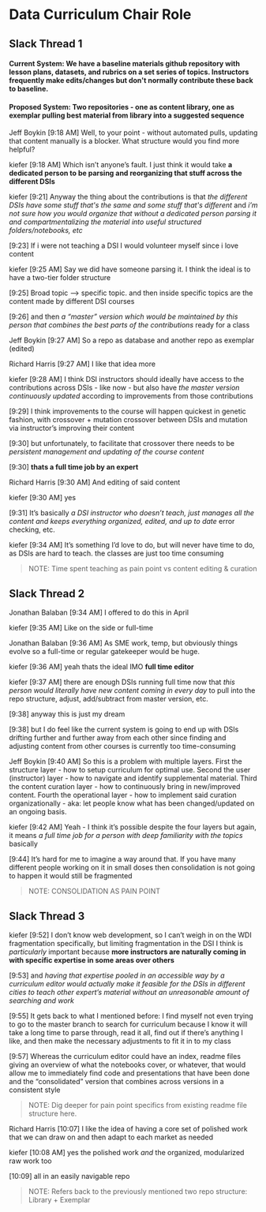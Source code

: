 # Data Curriculum Chair Role

## Slack Thread 1

#### Current System: We have a baseline materials github repository with lesson plans, datasets, and rubrics on a set series of topics. Instructors frequently make edits/changes but don't normally contribute these back to baseline.

#### Proposed System: Two repositories - one as content library, one as exemplar pulling best material from library into a suggested sequence

Jeff Boykin [9:18 AM]
Well, to your point - without automated pulls, updating that content manually is a blocker. What structure would you find more helpful?

kiefer [9:18 AM]
Which isn’t anyone’s fault. I just think it would take **a dedicated person to be parsing and reorganizing that stuff across the different DSIs**

kiefer [9:21]
Anyway
the thing about the contributions is that *the different DSIs have some stuff that's the same and some stuff that's different*
and *i’m not sure how you would organize that without a dedicated person parsing it and compartmentalizing the material into useful structured folders/notebooks, etc*

[9:23]
If i were not teaching a DSI I would volunteer myself
since i love content

kiefer [9:25 AM]
Say we did have someone parsing it.
I think the ideal is to have a two-tier folder structure

[9:25]
Broad topic —> specific topic.
and then inside specific topics are the content made by different DSI courses

[9:26]
and then *a “master” version which would be maintained by this person that combines the best parts of the contributions*
ready for a class

Jeff Boykin [9:27 AM]
So a repo as database and another repo as exemplar (edited)

Richard Harris [9:27 AM]
I like that idea more

kiefer [9:28 AM]
I think DSI instructors should ideally have access to the contributions across DSIs - like now -
but also have *the master version continuously updated* according to improvements from those contributions

[9:29]
I think improvements to the course will happen quickest in genetic fashion, with crossover + mutation
crossover between DSIs and mutation via instructor’s improving their content

[9:30]
but unfortunately, to facilitate that crossover there needs to be *persistent management and updating of the course content*

[9:30]
**thats a full time job by an expert**

Richard Harris [9:30 AM]
And editing of said content

kiefer [9:30 AM]
yes

[9:31]
It’s basically *a DSI instructor who doesn’t teach, just manages all the content and keeps everything organized, edited, and up to date*
error checking, etc.


kiefer [9:34 AM]
It’s something I’d love to do, but will never have time to do, as DSIs are hard to teach. the classes are just too time consuming

> NOTE: Time spent teaching as pain point vs content editing & curation

## Slack Thread 2

Jonathan Balaban [9:34 AM]
I offered to do this in April

kiefer [9:35 AM]
Like on the side or full-time

Jonathan Balaban [9:36 AM]
As SME work, temp, but obviously things evolve so a full-time or regular gatekeeper would be huge.

kiefer [9:36 AM]
yeah
thats the ideal IMO
**full time editor**

kiefer [9:37 AM]
there are enough DSIs running full time now that *this person would literally have new content coming in every day*
to pull into the repo structure, adjust, add/subtract from master version, etc.

[9:38]
anyway
this is just my dream

[9:38]
but I do feel like the current system is going to end up with DSIs drifting further and further away from each other
since finding and adjusting content from other courses is currently too time-consuming

Jeff Boykin [9:40 AM]
So this is a problem with multiple layers. First the structure layer - how to setup curriculum for optimal use. Second the user (instructor) layer - how to navigate and identify supplemental material. Third the content curation layer - how to continuously bring in new/improved content. Fourth the operational layer - how to implement said curation organizationally - aka: let people know what has been changed/updated on an ongoing basis.

kiefer [9:42 AM]
Yeah - I think it’s possible despite the four layers
but again, it means *a full time job for a person with deep familiarity with the topics*
basically

[9:44]
It’s hard for me to imagine a way around that. If you have many different people working on it in small doses then consolidation is not going to happen
it would still be fragmented

> NOTE: CONSOLIDATION AS PAIN POINT


## Slack Thread 3

kiefer [9:52]
I don’t know web development, so I can’t weigh in on the WDI fragmentation specifically, but limiting fragmentation in the DSI I think is _particularly_ important because **more instructors are naturally coming in with specific expertise in some areas over others**

[9:53]
and *having that expertise pooled in an accessible way by a curriculum editor would actually make it feasible for the DSIs in different cities to teach other expert’s material without an unreasonable amount of searching and work*

[9:55]
It gets back to what I mentioned before: I find myself not even trying to go to the master branch to search for curriculum because I know it will take a long time to parse through, read it all, find out if there’s anything I like, and then make the necessary adjustments to fit it in to my class

[9:57]
Whereas the curriculum editor could have an index, readme files giving an overview of what the notebooks cover, or whatever, that would allow me to immediately find code and presentations that have been done
and the “consolidated” version that combines across versions in a consistent style

> NOTE: Dig deeper for pain point specifics from existing readme file structure here.

Richard Harris [10:07]
I like the idea of having a core set of polished work that we can draw on and then adapt to each market as needed

kiefer [10:08 AM]
yes
the polished work _and_ the organized, modularized raw work too

[10:09]
all in an easily navigable repo

> NOTE: Refers back to the previously mentioned two repo structure: Library + Exemplar
